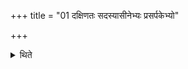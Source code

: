 +++
title = "01 दक्षिणतः सदस्यासीनेभ्यः प्रसर्पकेभ्यो"

+++

<details><summary>थिते</summary>

1. (The sacrificer) gives (a gift) to the visitors sitting in the Sadas towards the south.  
</details>
